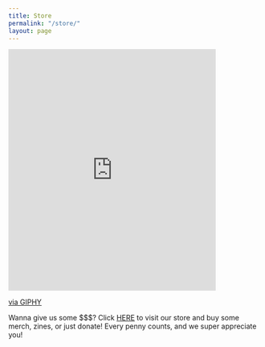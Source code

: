 ```yaml
---
title: Store
permalink: "/store/"
layout: page
---
```



<iframe src="https://giphy.com/embed/uyWTOgNGGWfks" width="413" height="480" frameBorder="0" class="giphy-embed" allowFullScreen></iframe><p><a href="https://giphy.com/gifs/rihanna-gif-uyWTOgNGGWfks">via GIPHY</a></p>

Wanna give us some $$$? Click [HERE](https://squareup.com/store/popgym) to visit our store and buy some merch, zines, or just donate! Every penny counts, and we super appreciate you!
